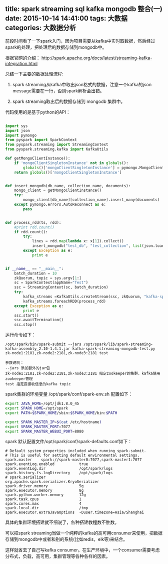 title: spark streaming sql kafka mongodb 整合(一)
date: 2015-10-14 14:41:00
tags: 大数据
categories: 大数据分析
---
前段时间看了一下spark入门，因为项目需要从kafka中实时取数据，然后经过spark的处理，把处理后的数据存储到mongodb中。

根据官网的介绍：
http://spark.apache.org/docs/latest/streaming-kafka-integration.html

总结一下主要的数据处理流程:

1. spark streaming从kafka中取出json格式的数据，注意一个kafka的json message需要在一行，否则spark解析会出错。

2. spark streaming取出后的数据存储到 mongodb 集群中。

代码使用的是基于python的API：

```python

import sys
import json
import pymongo
from pyspark import SparkContext
from pyspark.streaming import StreamingContext
from pyspark.streaming.kafka import KafkaUtils

def getMongoClientInstance():
    if 'mongoClientSingletonInstance' not in globals():
        globals()['mongoClientSingletonInstance'] = pymongo.MongoClient('mongo-rs0, mongo-rs1, mongo-rs2', 27017)
    return globals()['mongoClientSingletonInstance']


def insert_mongodb(db_name, collection_name, documents):
    mongo_client = getMongoClientInstance()
    try:
        mongo_client[db_name][collection_name].insert_many(documents)
    except pymongo.errors.AutoReconnect as e:
        pass


def process_rdd(ts, rdd):
    #print rdd.count()
    if rdd.count():
        try:
            lines = rdd.map(lambda x: x[1]).collect()
            insert_mongodb("test_db", "test_collection", list(json.loads(x) for x in lines))
        except Exception as e:
            print e        


if __name__ == "__main__":
    batch_duration = 10
    zkQuorum, topic = sys.argv[1:]
    sc = SparkContext(appName="Test")
    ssc = StreamingContext(sc, batch_duration)
    try:
        kafka_streams =KafkaUtils.createStream(ssc, zkQuorum, "kafka-spark-streaming-mongodb-test", {topic: 1})
        kafka_streams.foreachRDD(process_rdd)
    except Exception as e:
        print e
    ssc.start()
    ssc.awaitTermination()
    ssc.stop()

```

运行命令如下：

```
/opt/spark/bin/spark-submit --jars /opt/spark/lib/spark-streaming-kafka-assembly_2.10-1.4.1.jar kafka-spark-streaming-mongodb-test.py zk-node1:2181,zk-node2:2181,zk-node3:2181 test

参数说明：
--jars 添加额外的jar包
zk-node1:2181,zk-node2:2181,zk-node3:2181 指定zookeeper的集群，kafka使用zookeeper管理
test 指定要接收信息的kafka topic
```

spark集群的环境变量 /opt/spark/conf/spark-env.sh 配置如下：
``` bash
export JAVA_HOME=/opt/jdk1.8.0_45
export SPARK_HOME=/opt/spark
export PATH=$SPARK_HOME/sbin:$SPARK_HOME/bin:$PATH

export SPARK_MASTER_IP=$(cat /etc/hostname)
export SPARK_MASTER_PORT=7077
export SPARK_MASTER_WEBUI_PORT=8080
```

spark 默认配置文件/opt/spark/conf/spark-defaults.conf如下：

```
# Default system properties included when running spark-submit.
# This is useful for setting default environmental settings.
spark.master    spark://spark-master0:7077,spark-master1:7077
spark.eventLog.enabled           true
spark.eventLog.dir               /opt/spark/logs
spark.history.fs.logDirectory    /opt/spark/logs
# spark.serializer                 org.apache.spark.serializer.KryoSerializer
spark.driver.memory              5g
spark.executor.memory            8g
spark.python.worker.memory       12g
spark.task.cpus                  1
spark.cores.max                  4
spark.local.dir                  /tmp
spark.executor.extraJavaOptions  -Duser.timezone=Asia/Shanghai
```
具体的集群环境搭建就不细说了，各种搭建教程数不胜数。

可以把spark streaming当做一个纯粹的kafka的高可用consumer来使用，把数据存储到mongodb中或者和别的系统(比如redis，elk等)来结合。

这样就省去了自己写kafka consumer。在生产环境中，一个consumer需要考虑分布式，负载，高可用，集群管理等各种各样的因素。
